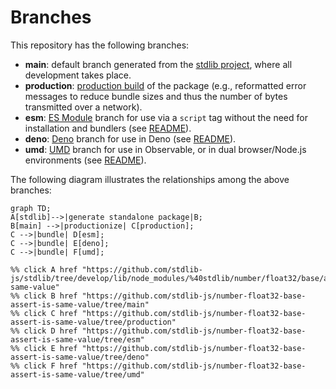 <!--

@license Apache-2.0

Copyright (c) 2022 The Stdlib Authors.

Licensed under the Apache License, Version 2.0 (the "License");
you may not use this file except in compliance with the License.
You may obtain a copy of the License at

    http://www.apache.org/licenses/LICENSE-2.0

Unless required by applicable law or agreed to in writing, software
distributed under the License is distributed on an "AS IS" BASIS,
WITHOUT WARRANTIES OR CONDITIONS OF ANY KIND, either express or implied.
See the License for the specific language governing permissions and
limitations under the License.

-->

# Branches

This repository has the following branches:

-   **main**: default branch generated from the [stdlib project][stdlib-url], where all development takes place.
-   **production**: [production build][production-url] of the package (e.g., reformatted error messages to reduce bundle sizes and thus the number of bytes transmitted over a network).
-   **esm**: [ES Module][esm-url] branch for use via a `script` tag without the need for installation and bundlers (see [README][esm-readme]).
-   **deno**: [Deno][deno-url] branch for use in Deno (see [README][deno-readme]).
-   **umd**: [UMD][umd-url] branch for use in Observable, or in dual browser/Node.js environments (see [README][umd-readme]).

The following diagram illustrates the relationships among the above branches:

```mermaid
graph TD;
A[stdlib]-->|generate standalone package|B;
B[main] -->|productionize| C[production];
C -->|bundle| D[esm];
C -->|bundle| E[deno];
C -->|bundle| F[umd];

%% click A href "https://github.com/stdlib-js/stdlib/tree/develop/lib/node_modules/%40stdlib/number/float32/base/assert/is-same-value"
%% click B href "https://github.com/stdlib-js/number-float32-base-assert-is-same-value/tree/main"
%% click C href "https://github.com/stdlib-js/number-float32-base-assert-is-same-value/tree/production"
%% click D href "https://github.com/stdlib-js/number-float32-base-assert-is-same-value/tree/esm"
%% click E href "https://github.com/stdlib-js/number-float32-base-assert-is-same-value/tree/deno"
%% click F href "https://github.com/stdlib-js/number-float32-base-assert-is-same-value/tree/umd"
```

[stdlib-url]: https://github.com/stdlib-js/stdlib/tree/develop/lib/node_modules/%40stdlib/number/float32/base/assert/is-same-value
[production-url]: https://github.com/stdlib-js/number-float32-base-assert-is-same-value/tree/production
[deno-url]: https://github.com/stdlib-js/number-float32-base-assert-is-same-value/tree/deno
[deno-readme]: https://github.com/stdlib-js/number-float32-base-assert-is-same-value/blob/deno/README.md
[umd-url]: https://github.com/stdlib-js/number-float32-base-assert-is-same-value/tree/umd
[umd-readme]: https://github.com/stdlib-js/number-float32-base-assert-is-same-value/blob/umd/README.md
[esm-url]: https://github.com/stdlib-js/number-float32-base-assert-is-same-value/tree/esm
[esm-readme]: https://github.com/stdlib-js/number-float32-base-assert-is-same-value/blob/esm/README.md